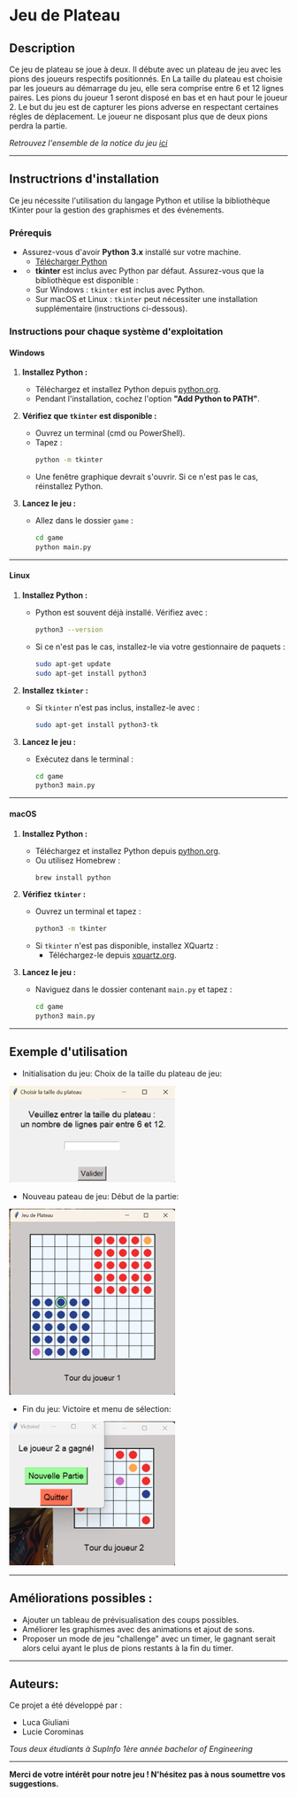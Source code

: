 # Jeu de Plateau

## Description

Ce jeu de plateau se joue à deux. Il débute avec un plateau de jeu avec les pions des joueurs respectifs positionnés. En
La taille du plateau est choisie par les joueurs au démarrage du jeu, elle sera comprise entre 6 et 12 lignes paires.
Les pions du joueur 1 seront disposé en bas et en haut pour le joueur 2.
Le but du jeu est de capturer les pions adverse en respectant certaines régles de déplacement. 
Le joueur ne disposant plus que de deux pions perdra la partie. 

*Retrouvez l'ensemble de la notice du jeu [ici](/documents/Notice.md)*

---

## Instructrions d'installation

Ce jeu nécessite l'utilisation du langage Python et utilise la bibliothèque tKinter pour la gestion des graphismes et des événements.

### Prérequis

- Assurez-vous d'avoir **Python 3.x** installé sur votre machine.
    - [Télécharger Python](https://www.python.org/downloads/)
- - **tkinter** est inclus avec Python par défaut. Assurez-vous que la bibliothèque est disponible :
  - Sur Windows : `tkinter` est inclus avec Python.
  - Sur macOS et Linux : `tkinter` peut nécessiter une installation supplémentaire (instructions ci-dessous).

### Instructions pour chaque système d'exploitation

#### **Windows**

1. **Installez Python :**
   - Téléchargez et installez Python depuis [python.org](https://www.python.org/downloads/).
   - Pendant l'installation, cochez l'option **"Add Python to PATH"**.

2. **Vérifiez que `tkinter` est disponible :**
   - Ouvrez un terminal (cmd ou PowerShell).
   - Tapez :
     ```bash
     python -m tkinter
     ```
   - Une fenêtre graphique devrait s'ouvrir. Si ce n'est pas le cas, réinstallez Python.

3. **Lancez le jeu :**
   - Allez dans le dossier `game` :
     ```bash
     cd game
     python main.py
     ```
---

#### **Linux**

1. **Installez Python :**
   - Python est souvent déjà installé. Vérifiez avec :
     ```bash
     python3 --version
     ```
   - Si ce n'est pas le cas, installez-le via votre gestionnaire de paquets :
     ```bash
     sudo apt-get update
     sudo apt-get install python3
     ```

2. **Installez `tkinter` :**
   - Si `tkinter` n'est pas inclus, installez-le avec :
     ```bash
     sudo apt-get install python3-tk
     ```

3. **Lancez le jeu :**
   - Exécutez dans le terminal :
     ```bash
     cd game
     python3 main.py
     ```
---

#### **macOS**

1. **Installez Python :**
   - Téléchargez et installez Python depuis [python.org](https://www.python.org/downloads/).
   - Ou utilisez Homebrew :
     ```bash
     brew install python
     ```

2. **Vérifiez `tkinter` :**
   - Ouvrez un terminal et tapez :
     ```bash
     python3 -m tkinter
     ```
   - Si `tkinter` n'est pas disponible, installez XQuartz :
     - Téléchargez-le depuis [xquartz.org](https://www.xquartz.org/).

3. **Lancez le jeu :**
   - Naviguez dans le dossier contenant `main.py` et tapez :
     ```bash
     cd game
     python3 main.py
     ```
---

## Exemple d'utilisation

- Initialisation du jeu: Choix de la taille du plateau de jeu: 

![Capture d'écran](picture/select.png)

- Nouveau pateau de jeu: Début de la partie:

![Capture d'écran](picture/new_game.png)

- Fin du jeu: Victoire et menu de sélection:

![Capture d'écran](picture/victory.png)

---

## Améliorations possibles : 

- Ajouter un tableau de prévisualisation des coups possibles.
- Améliorer les graphismes avec des animations et ajout de sons.
- Proposer un mode de jeu "challenge" avec un timer, le gagnant serait alors celui ayant le plus de pions restants à la fin du timer. 

---

## Auteurs:
Ce projet a été développé par :
- Luca Giuliani 
- Lucie Corominas

*Tous deux étudiants à SupInfo 1ère année bachelor of Engineering*

---

**Merci de votre intérêt pour notre jeu ! N'hésitez pas à nous soumettre vos suggestions.**

